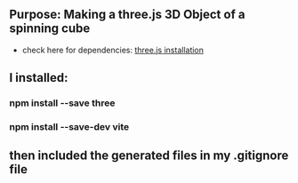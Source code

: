 ## Purpose: Making a three.js 3D Object of a spinning cube
- check here for dependencies: 
[three.js installation](https://threejs.org/docs/#manual/en/introduction/Installation)
## I installed:
### npm install --save three
### npm install --save-dev vite
## then included the generated files in my .gitignore file